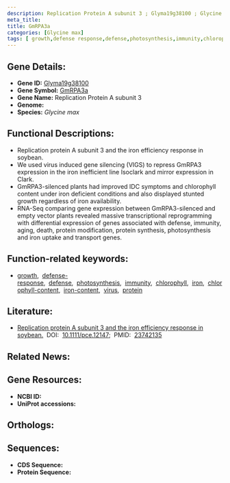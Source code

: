 ```yaml
---
description: Replication Protein A subunit 3 ; Glyma19g38100 ; Glycine max
meta_title:
title: GmRPA3a
categories: [Glycine max]
tags: [ growth,defense response,defense,photosynthesis,immunity,chlorophyll,iron,chlorophyll content,iron content,virus,protein ]
---
```


## Gene Details:
- **Gene ID:** [Glyma19g38100]()
- **Gene Symbol:** <u>GmRPA3a</u>
- **Gene Name:** Replication Protein A subunit 3
- **Genome:** []()
- **Species:** *Glycine max*

## Functional Descriptions:
   - Replication protein A subunit 3 and the iron efficiency response in soybean.
   - We used virus induced gene silencing (VIGS) to repress GmRPA3 expression in the iron inefficient line Isoclark and mirror expression in Clark.
   - GmRPA3-silenced plants had improved IDC symptoms and chlorophyll content under iron deficient conditions and also displayed stunted growth regardless of iron availability.
   - RNA-Seq comparing gene expression between GmRPA3-silenced and empty vector plants revealed massive transcriptional reprogramming with differential expression of genes associated with defense, immunity, aging, death, protein modification, protein synthesis, photosynthesis and iron uptake and transport genes.

## Function-related keywords:
   - [growth](/tags/growth/),&nbsp;&nbsp;[defense-response](/tags/defense-response/),&nbsp;&nbsp;[defense](/tags/defense/),&nbsp;&nbsp;[photosynthesis](/tags/photosynthesis/),&nbsp;&nbsp;[immunity](/tags/immunity/),&nbsp;&nbsp;[chlorophyll](/tags/chlorophyll/),&nbsp;&nbsp;[iron](/tags/iron/),&nbsp;&nbsp;[chlorophyll-content](/tags/chlorophyll-content/),&nbsp;&nbsp;[iron-content](/tags/iron-content/),&nbsp;&nbsp;[virus](/tags/virus/),&nbsp;&nbsp;[protein](/tags/protein/)

## Literature:
   - [Replication protein A subunit 3 and the iron efficiency response in soybean.](https://doi.org/10.1111/pce.12147)&nbsp;&nbsp;DOI:&nbsp;&nbsp;[10.1111/pce.12147](https://doi.org/10.1111/pce.12147);&nbsp;&nbsp;PMID:&nbsp;&nbsp;[23742135](https://pubmed.ncbi.nlm.nih.gov/23742135/)

## Related News:

## Gene Resources:
- **NCBI ID:**  [](https://www.ncbi.nlm.nih.gov/gene/?term=)
- **UniProt accessions:**  [](https://www.uniprot.org/uniprotkb//entry)

## Orthologs:

## Sequences:
- **CDS Sequence:**
- **Protein Sequence:**
